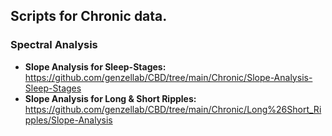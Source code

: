 ## Scripts for Chronic data.

### Spectral Analysis

 - **Slope Analysis for Sleep-Stages:** https://github.com/genzellab/CBD/tree/main/Chronic/Slope-Analysis-Sleep-Stages
 - **Slope Analysis for Long & Short Ripples:** https://github.com/genzellab/CBD/tree/main/Chronic/Long%26Short_Ripples/Slope-Analysis 

